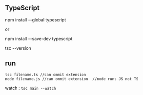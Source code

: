 ## TypeScript 

npm install --global typescript

or

npm install --save-dev typescript

tsc --version

## run 
```JS
tsc filename.ts //can ommit extension
node filename.js //can ommit extension  //node runs JS not TS 
```

watch : `tsc main --watch`
